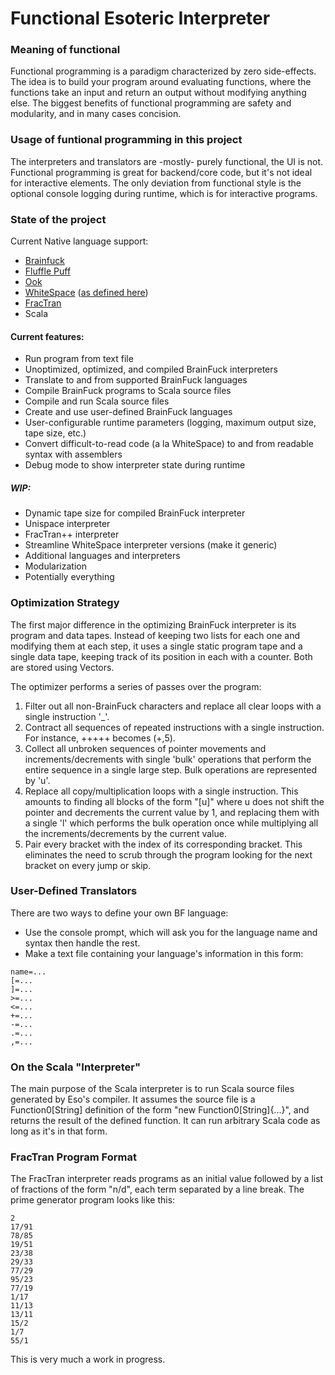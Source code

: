 # Functional Esoteric Interpreter
### Meaning of functional
Functional programming is a paradigm characterized by zero side-effects. The idea is to build your program around evaluating functions, where the functions take an input and return an output without modifying anything else. The biggest benefits of functional programming are safety and modularity, and in many cases concision.

### Usage of funtional programming in this project
The interpreters and translators are -mostly- purely functional, the UI is not. Functional programming is great for backend/core code, but it's not ideal for interactive elements. The only deviation from functional style is the optional console logging during runtime, which is for interactive programs.

### State of the project
Current Native language support:
* [Brainfuck](https://esolangs.org/wiki/Brainfuck)
* [Fluffle Puff](https://github.com/juju2143/flufflepuff)
* [Ook](https://esolangs.org/wiki/Ook!)
* [WhiteSpace](https://esolangs.org/wiki/Whitespace) ([as defined here](https://web.archive.org/web/20151108084710/http://compsoc.dur.ac.uk/whitespace/tutorial.html))
* [FracTran](https://esolangs.org/wiki/Fractran)
* Scala

#### Current features:
* Run program from text file
* Unoptimized, optimized, and compiled BrainFuck interpreters
* Translate to and from supported BrainFuck languages
* Compile BrainFuck programs to Scala source files
* Compile and run Scala source files
* Create and use user-defined BrainFuck languages
* User-configurable runtime parameters (logging, maximum output size, tape size, etc.)
* Convert difficult-to-read code (a la WhiteSpace) to and from readable syntax with assemblers
* Debug mode to show interpreter state during runtime

##### WIP:
* Dynamic tape size for compiled BrainFuck interpreter
* Unispace interpreter
* FracTran++ interpreter
* Streamline WhiteSpace interpreter versions (make it generic)
* Additional languages and interpreters
* Modularization
* Potentially everything

### Optimization Strategy
The first major difference in the optimizing BrainFuck interpreter is its program and data tapes. Instead of keeping two lists for each one and modifying them at each step, it uses a single static program tape and a single data tape, keeping track of its position in each with a counter. Both are stored using Vectors.

The optimizer performs a series of passes over the program:
1. Filter out all non-BrainFuck characters and replace all clear loops with a single instruction '_'.
2. Contract all sequences of repeated instructions with a single instruction. For instance, +++++ becomes (+,5).
3. Collect all unbroken sequences of pointer movements and increments/decrements with single 'bulk' operations that perform the entire sequence in a single large step. Bulk operations are represented by 'u'.
4. Replace all copy/multiplication loops with a single instruction. This amounts to finding all blocks of the form "[u]" where u does not shift the pointer and decrements the current value by 1, and replacing them with a single 'l' which performs the bulk operation once while multiplying all the increments/decrements by the current value.
5. Pair every bracket with the index of its corresponding bracket. This eliminates the need to scrub through the program looking for the next bracket on every jump or skip.

### User-Defined Translators
There are two ways to define your own BF language:
* Use the console prompt, which will ask you for the language name and syntax then handle the rest.
* Make a text file containing your language's information in this form:
```
name=...
[=...
]=...
>=...
<=...
+=...
-=...
.=...
,=...
```

### On the Scala "Interpreter"
The main purpose of the Scala interpreter is to run Scala source files generated by Eso's compiler. It assumes the source file is a Function0[String] definition of the form "new Function0[String]{...}", and returns the result of the defined function. It can run arbitrary Scala code as long as it's in that form.

### FracTran Program Format
The FracTran interpreter reads programs as an initial value followed by a list of fractions of the form "n/d", each term separated by a line break. The prime generator program looks like this:
```
2
17/91
78/85
19/51
23/38
29/33
77/29
95/23
77/19
1/17
11/13
13/11
15/2
1/7
55/1
```

This is very much a work in progress.
